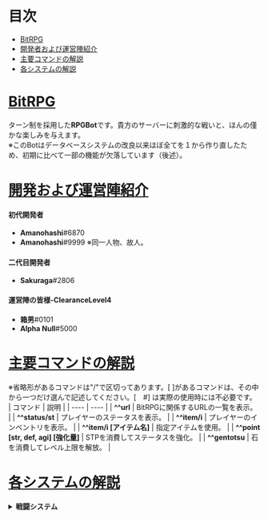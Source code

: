 # 目次
 - [BitRPG](#one)
 - [開発者および運営陣紹介](#two)
 - [主要コマンドの解説](#three)
 - [各システムの解説](#four)
# [BitRPG](#one)
ターン制を採用した**RPGBot**です。貴方のサーバーに刺激的な戦いと、ほんの僅かな楽しみを与えます。  
※このBotはデータベースシステムの改良以来ほぼ全てを１から作り直したため、初期に比べて一部の機能が欠落しています（後述）。 
# [開発および運営陣紹介](#two)
#### 初代開発者
* **Amanohashi**#6870
* **Amanohashi**#9999 ※同一人物、故人。
#### 二代目開発者
* **Sakuraga**#2806
#### 運営陣の皆様-ClearanceLevel4
* **箱男**#0101
* **Alpha Null**#5000
# [主要コマンドの解説](#three)
※省略形があるコマンドは"/"で区切ってあります。[ ]があるコマンドは、その中から一つだけ選んで記述してください。[　#] は実際の使用時には不必要です。  
|  コマンド  |  説明  |
| ---- | ---- |
|  **\^\^url**  |  BitRPGに関係するURLの一覧を表示。  |
|  **\^\^status/st**  |  プレイヤーのステータスを表示。  |
|  **\^\^item/i**  |  プレイヤーのインベントリを表示。  |
|  **\^\^item/i [アイテム名]**  |  指定アイテムを使用。  |
|  **^^point [str, def, agi] [強化量]**  |  STPを消費してステータスを強化。  |
|  **\^\^gentotsu**  |  石を消費してレベル上限を解放。  |
# [各システムの解説](#four)
<details>
 <summary>
  <strong>戦闘システム</strong>
 </summary>
  &emsp;BitRPGを導入すると、各チャンネルにモンスターが出現します。全チャンネルに共通で初期1Lvです。一体倒すごとに1Lvずつ上昇していきます。また、特定の条件下で、通常よりも強かったり、経験値量が多いモンスターが出現します。
   &emsp;
 <details>
  <summary>
   各モンスターと性能、効果の違い
  </summary>
	<table>
		<tbody>
			<tr>
				<th></th>
				<th>出現条件</th>
				<th>性能比</th>
				<th>特殊効果</th>
			</tr>
			<tr>
				<td>Elite</td>
				<td>敵のレベルが10の倍数</td>
				<td>ステータスが通常敵の150%</td>
				<td>経験値が通常敵の150%</td>
			</tr>
			<tr>
				<td>Catastrophe</td>
				<td>敵のレベルが100の倍数</td>
				<td>ステータスが通常敵の200%</td>
				<td>経験値が通常敵の500%</td>
			</tr>
			<tr>
				<td>WorldEnd</td>
				<td>敵のレベルが1000の倍数</td>
				<td>通常敵の500%の性能</td>
				<td>験値が通常敵の10000%</td>
			</tr>
			<tr>
				<td>UltraRare</td>
				<td>0.1%をひきあてる</td>
				<td>なし</td>
				<td>経験値が通常敵の10000%</td>
			</tr>		
		</tbody>
	</table>
 </details>
  &emsp;BitRPGではターン制を戦闘システムに採用しています。各ターンには先手後手の概念が存在しています。一般的にはモンスターとプレイヤーのAGIを比較し、優っているほうが先手です。<br>&emsp;攻撃をした時、モンスターとプレイヤーは共に一定の確率で通常よりも高いダメージ値を叩き出します。これはわかりやすくいうとクリティカルの概念です。ダメージの上昇量には<strong>強・超・極</strong>と段階があります。
 &emsp;
 <details>
  <summary>
   各確率とダメージ倍率
  </summary>
	<table>
		<tbody>
			<tr>
				<th></th>
				<th>発動確率</th>
				<th>強化割合</th>
			</tr>
			<tr>
				<td>強ダメージ</td>
				<td>15%</td>
				<td>+50%</td>
			</tr>
			<tr>
				<td>超ダメージ</td>
				<td>10%</td>
				<td>+100%</td>
			</tr>
			<tr>
				<td>極ダメージ</td>
				<td>5%</td>
				<td>+200%</td>
			</tr>
		</tbody>
	</table>
 </details>
</details>
